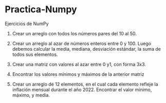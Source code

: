 # Practica-Numpy
Ejercicios de NumPy

1) Crear un arreglo con todos los números pares del 10 al 50.

2) Crear un arreglo al azar de números enteros entre 0 y 100. Luego debemos calcular la media, mediana, desviación estándar, la suma de todos sus elementos.

3) Crear una matriz con valores al azar entre 0 y1, con forma  3x3.

4) Encontrar los valores mínimos y máximos de la anterior matriz

5) Crear un arreglo de 12 elementos, en el cual cada elemento refleje la inflación mensual durante el año 2022. Encontrar el valor mínimo, máximo, y media.

